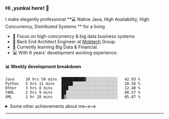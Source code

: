 ### Hi ,yunkai here! :wave: 

I make elegantly professional **💻 Native Java, High Availability, High Concurrency, Distributed Systems ** for a living

* 🧐   Focus on high-concurrency & big data business systems
* 💼   Back End Architect Engineer at [Mobtech](https://www.mob.com/) Group.
* 🌱   Currently learning Big Data & Financial.
* 💻   With 6 years' development working experience.

#### :bar_chart: Weekly development breakdown

<!--START_SECTION:waka-->
```text
Java     10 hrs 50 mins  ██████████▓░░░░░░░░░░░░░░   42.93 % 
Python   5 hrs 11 mins   █████░░░░░░░░░░░░░░░░░░░░   20.58 % 
Other    3 hrs 8 mins    ███░░░░░░░░░░░░░░░░░░░░░░   12.40 % 
YAML     2 hrs 9 mins    ██░░░░░░░░░░░░░░░░░░░░░░░   08.57 % 
XML      1 hr 28 mins    █▒░░░░░░░░░░░░░░░░░░░░░░░   05.87 % 
```
<!--END_SECTION:waka-->

<details>
  <summary>Some other achievements about me~e~e</summary>
  <br>

* 👑   Some GitHub statistical reports:

<p align="center">
<img align="center" src="https://github-readme-stats.vercel.app/api/top-langs/?username=JanYunkai&hide_langs_below=1&theme=default&line_height=27&layout=compact" />
<img align="center" src="https://github-readme-stats.vercel.app/api?username=JanYunkai&show_icons=true&count_private=true&include_all_commits=true&line_height=21&layout=compact" alt="halfrost's Github Stats" />
<img align="center" src="https://github-profile-trophy.vercel.app/?username=JanYunkai&column=7" alt="JanYunkai's Github Trophy" />
</p>

</details>

---
